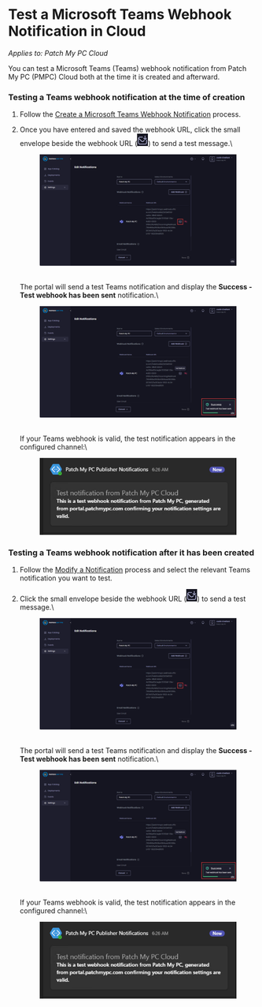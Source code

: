 # Test a Microsoft Teams Webhook Notification in Cloud

_Applies to: Patch My PC Cloud_

You can test a Microsoft Teams (Teams) webhook notification from Patch My PC (PMPC) Cloud both at the time it is created and afterward.

### Testing a Teams webhook notification at the time of creation

1. Follow the [Create a Microsoft Teams Webhook Notification](../create-a-microsoft-teams-webhook-notification-in-cloud.md) process.
2.  Once you have entered and saved the webhook URL, click the small envelope beside the webhook URL (![](<../../../../_images/gitbook/image%20%281900).png>)) to send a test message.\


    <figure><img src="../../../../_images/gitbook/image%20%281913%29.png" alt="Clicking the small envelope beside the Webhook URL to send a test message."><figcaption></figcaption></figure>

    \
    The portal will send a test Teams notification and display the **Success - Test webhook has been sent** notification.\


    <figure><img src="../../../../_images/gitbook/image%20%281914%29.png" alt="&#x22;Success - Test webhook has been sent&#x22; notification"><figcaption></figcaption></figure>

    \
    If your Teams webhook is valid, the test notification appears in the configured channel:\


    <figure><img src="../../../../_images/gitbook/image%20%281915%29.png" alt="Test notification"><figcaption></figcaption></figure>

### Testing a Teams webhook notification after it has been created

1. Follow the [Modify a Notification](../modify-a-cloud-notification.md) process and select the relevant Teams notification you want to test.
2.  Click the small envelope beside the webhook URL (![](<../../../../_images/gitbook/image%20%281900).png>)) to send a test message.\


    <figure><img src="../../../../_images/gitbook/image%20%281913%29.png" alt="Clicking the small envelope beside the Webhook URL to send a test message."><figcaption></figcaption></figure>

    \
    The portal will send a test Teams notification and display the **Success - Test webhook has been sent** notification.\


    <figure><img src="../../../../_images/gitbook/image%20%281914%29.png" alt="&#x22;Success - Test webhook has been sent&#x22; notification"><figcaption></figcaption></figure>

    \
    If your Teams webhook is valid, the test notification appears in the configured channel:\


    <figure><img src="../../../../_images/gitbook/image%20%281915%29.png" alt="Test notification"><figcaption></figcaption></figure>
